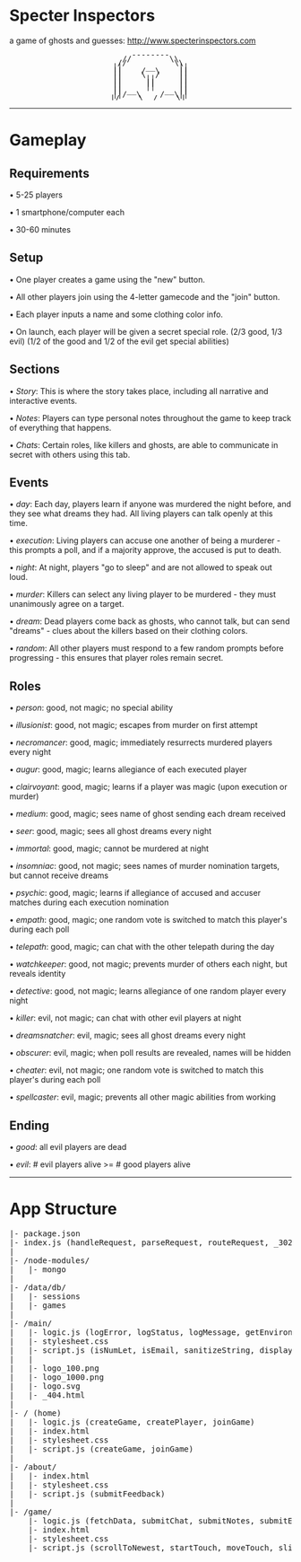 # Specter Inspectors

a game of ghosts and guesses: http://www.specterinspectors.com

<pre style='line-height: 0.5; text-align: center'>
      --------      
    //        \\    
   //          \\   
  ||     __     ||  
  ||    /  \    ||  
  ||    \  /    ||  
  ||     ||     ||  
  ||     ||     ||  
  ||     ||     ||  
  || __      __ ||  
  ||/  \    /  \||  
  |/    \__/    \|   
</pre>
<hr>

# Gameplay


## Requirements

• 5-25 players

• 1 smartphone/computer each

• 30-60 minutes



## Setup

• One player creates a game using the "new" button.

• All other players join using the 4-letter gamecode and the "join" button.

• Each player inputs a name and some clothing color info.

• On launch, each player will be given a secret special role. (2/3 good, 1/3 evil) (1/2 of the good and 1/2 of the evil get special abilities) 



## Sections

• *Story*: This is where the story takes place, including all narrative and interactive events.

• *Notes*: Players can type personal notes throughout the game to keep track of everything that happens.

• *Chats*: Certain roles, like killers and ghosts, are able to communicate in secret with others using this tab.



## Events

• *day*: Each day, players learn if anyone was murdered the night before, and they see what dreams they had. All living players can talk openly at this time.

• *execution*: Living players can accuse one another of being a murderer - this prompts a poll, and if a majority approve, the accused is put to death.

• *night*: At night, players "go to sleep" and are not allowed to speak out loud.

• *murder*: Killers can select any living player to be murdered - they must unanimously agree on a target.

• *dream*: Dead players come back as ghosts, who cannot talk, but can send "dreams" - clues about the killers based on their clothing colors.

• *random*: All other players must respond to a few random prompts before progressing - this ensures that player roles remain secret.



## Roles

• *person*: good, not magic; no special ability

• *illusionist*: good, not magic; escapes from murder on first attempt

• *necromancer*: good, magic; immediately resurrects murdered players every night

• *augur*: good, magic; learns allegiance of each executed player

• *clairvoyant*: good, magic; learns if a player was magic (upon execution or murder)

• *medium*: good, magic; sees name of ghost sending each dream received

• *seer*: good, magic; sees all ghost dreams every night

• *immortal*: good, magic; cannot be murdered at night

• *insomniac*: good, not magic; sees names of murder nomination targets, but cannot receive dreams

• *psychic*: good, magic; learns if allegiance of accused and accuser matches during each execution nomination

• *empath*: good, magic; one random vote is switched to match this player's during each poll

• *telepath*: good, magic; can chat with the other telepath during the day

• *watchkeeper*: good, not magic; prevents murder of others each night, but reveals identity

• *detective*: good, not magic; learns allegiance of one random player every night


• *killer*: evil, not magic; can chat with other evil players at night

• *dreamsnatcher*: evil, magic; sees all ghost dreams every night

• *obscurer*: evil, magic; when poll results are revealed, names will be hidden

• *cheater*: evil, not magic; one random vote is switched to match this player's during each poll

• *spellcaster*: evil, magic; prevents all other magic abilities from working



## Ending

• *good*: all evil players are dead

• *evil*: # evil players alive >= # good players alive



<hr>

# App Structure

<pre>
|- package.json
|- index.js (handleRequest, parseRequest, routeRequest, _302, _403, _404)
|
|- /node-modules/
|   |- mongo
|
|- /data/db/
|   |- sessions
|   |- games
|
|- /main/
|   |- logic.js (logError, logStatus, logMessage, getEnvironment, getAsset, isReserved, isNumLet, isBot, renderHTML, generateRandom, chooseRandom, sortRandom, locateIP, sanitizeString, determineSession, retrieveData, storeData)
|   |- stylesheet.css
|   |- script.js (isNumLet, isEmail, sanitizeString, displayError, buildGhosts, animateGhosts, sendPost)
|   |
|   |- logo_100.png
|   |- logo_1000.png
|   |- logo.svg
|   |- _404.html
|
|- / (home)
|   |- logic.js (createGame, createPlayer, joinGame)
|   |- index.html
|   |- stylesheet.css
|   |- script.js (createGame, joinGame)
|
|- /about/
|   |- index.html
|   |- stylesheet.css
|   |- script.js (submitFeedback)
|
|- /game/
    |- logic.js (fetchData, submitChat, submitNotes, submitEvent, createStaticEvent, createActionEvent, createQueueEvent, getRoleDescription, checkQueue, setupPlayer, launchGame, createDay, createNight, executePlayer, murderPlayer, setupDream, setupRandom)
    |- index.html
    |- stylesheet.css
    |- script.js (scrollToNewest, startTouch, moveTouch, slideContainer, submitNotes, submitChat, submitEvent, buildChat, buildEvent, disableEvent, enableEvent, localizeTimes, fetchData)
</pre>
